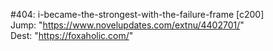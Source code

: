 #404: i-became-the-strongest-with-the-failure-frame [c200] <br/>
Jump: "https://www.novelupdates.com/extnu/4402701/" <br/>
Dest: "https://foxaholic.com/"